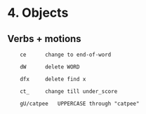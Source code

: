 
#	4. Objects
##	   Verbs + motions

        ce		change to end-of-word

        dW		delete WORD

        dfx		delete find x

        ct_		change till under_score

        gU/catpee	UPPERCASE through "catpee"

